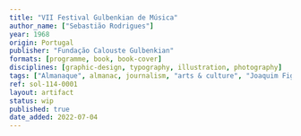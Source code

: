 ```yaml
---
title: "VII Festival Gulbenkian de Música"
author_name: ["Sebastião Rodrigues"]
year: 1968
origin: Portugal
publisher: "Fundação Calouste Gulbenkian"
formats: [programme, book, book-cover]
disciplines: [graphic-design, typography, illustration, photography]
tags: ["Almanaque", almanac, journalism, "arts & culture", "Joaquim Figueiredo Magalhães"]
ref: sol-114-0001
layout: artifact
status: wip
published: true
date_added: 2022-07-04
---
```

